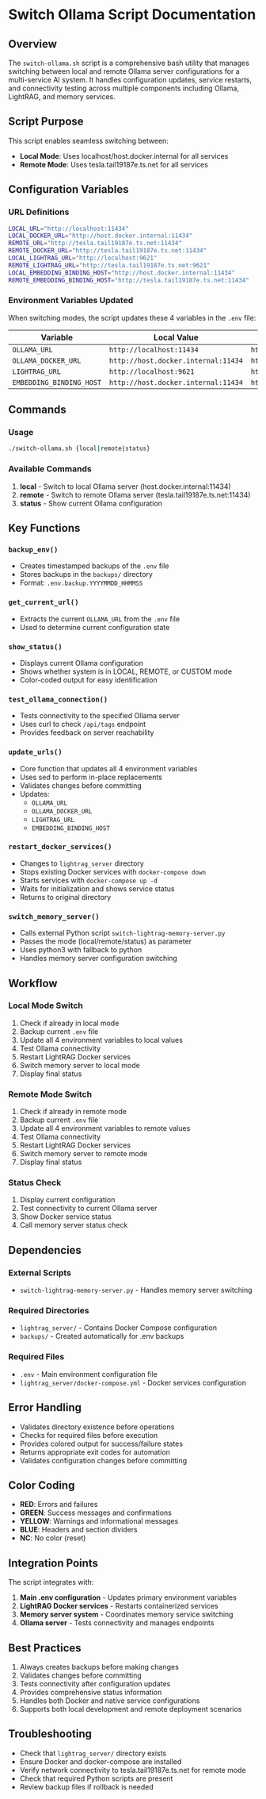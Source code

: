 # Switch Ollama Script Documentation

## Overview

The `switch-ollama.sh` script is a comprehensive bash utility that manages switching between local and remote Ollama server configurations for a multi-service AI system. It handles configuration updates, service restarts, and connectivity testing across multiple components including Ollama, LightRAG, and memory services.

## Script Purpose

This script enables seamless switching between:
- **Local Mode**: Uses localhost/host.docker.internal for all services
- **Remote Mode**: Uses tesla.tail19187e.ts.net for all services

## Configuration Variables

### URL Definitions
```bash
LOCAL_URL="http://localhost:11434"
LOCAL_DOCKER_URL="http://host.docker.internal:11434"
REMOTE_URL="http://tesla.tail19187e.ts.net:11434"
REMOTE_DOCKER_URL="http://tesla.tail19187e.ts.net:11434"
LOCAL_LIGHTRAG_URL="http://localhost:9621"
REMOTE_LIGHTRAG_URL="http://tesla.tail19187e.ts.net:9621"
LOCAL_EMBEDDING_BINDING_HOST="http://host.docker.internal:11434"
REMOTE_EMBEDDING_BINDING_HOST="http://tesla.tail19187e.ts.net:11434"
```

### Environment Variables Updated

When switching modes, the script updates these 4 variables in the `.env` file:

| Variable | Local Value | Remote Value |
|----------|-------------|--------------|
| `OLLAMA_URL` | `http://localhost:11434` | `http://tesla.tail19187e.ts.net:11434` |
| `OLLAMA_DOCKER_URL` | `http://host.docker.internal:11434` | `http://tesla.tail19187e.ts.net:11434` |
| `LIGHTRAG_URL` | `http://localhost:9621` | `http://tesla.tail19187e.ts.net:9621` |
| `EMBEDDING_BINDING_HOST` | `http://host.docker.internal:11434` | `http://tesla.tail19187e.ts.net:11434` |

## Commands

### Usage
```bash
./switch-ollama.sh {local|remote|status}
```

### Available Commands

1. **local** - Switch to local Ollama server (host.docker.internal:11434)
2. **remote** - Switch to remote Ollama server (tesla.tail19187e.ts.net:11434)
3. **status** - Show current Ollama configuration

## Key Functions

### `backup_env()`
- Creates timestamped backups of the `.env` file
- Stores backups in the `backups/` directory
- Format: `.env.backup.YYYYMMDD_HHMMSS`

### `get_current_url()`
- Extracts the current `OLLAMA_URL` from the `.env` file
- Used to determine current configuration state

### `show_status()`
- Displays current Ollama configuration
- Shows whether system is in LOCAL, REMOTE, or CUSTOM mode
- Color-coded output for easy identification

### `test_ollama_connection()`
- Tests connectivity to the specified Ollama server
- Uses curl to check `/api/tags` endpoint
- Provides feedback on server reachability

### `update_urls()`
- Core function that updates all 4 environment variables
- Uses sed to perform in-place replacements
- Validates changes before committing
- Updates:
  - `OLLAMA_URL`
  - `OLLAMA_DOCKER_URL`
  - `LIGHTRAG_URL`
  - `EMBEDDING_BINDING_HOST`

### `restart_docker_services()`
- Changes to `lightrag_server` directory
- Stops existing Docker services with `docker-compose down`
- Starts services with `docker-compose up -d`
- Waits for initialization and shows service status
- Returns to original directory

### `switch_memory_server()`
- Calls external Python script `switch-lightrag-memory-server.py`
- Passes the mode (local/remote/status) as parameter
- Uses python3 with fallback to python
- Handles memory server configuration switching

## Workflow

### Local Mode Switch
1. Check if already in local mode
2. Backup current `.env` file
3. Update all 4 environment variables to local values
4. Test Ollama connectivity
5. Restart LightRAG Docker services
6. Switch memory server to local mode
7. Display final status

### Remote Mode Switch
1. Check if already in remote mode
2. Backup current `.env` file
3. Update all 4 environment variables to remote values
4. Test Ollama connectivity
5. Restart LightRAG Docker services
6. Switch memory server to remote mode
7. Display final status

### Status Check
1. Display current configuration
2. Test connectivity to current Ollama server
3. Show Docker service status
4. Call memory server status check

## Dependencies

### External Scripts
- `switch-lightrag-memory-server.py` - Handles memory server switching

### Required Directories
- `lightrag_server/` - Contains Docker Compose configuration
- `backups/` - Created automatically for .env backups

### Required Files
- `.env` - Main environment configuration file
- `lightrag_server/docker-compose.yml` - Docker services configuration

## Error Handling

- Validates directory existence before operations
- Checks for required files before execution
- Provides colored output for success/failure states
- Returns appropriate exit codes for automation
- Validates configuration changes before committing

## Color Coding

- **RED**: Errors and failures
- **GREEN**: Success messages and confirmations
- **YELLOW**: Warnings and informational messages
- **BLUE**: Headers and section dividers
- **NC**: No color (reset)

## Integration Points

The script integrates with:
1. **Main .env configuration** - Updates primary environment variables
2. **LightRAG Docker services** - Restarts containerized services
3. **Memory server system** - Coordinates memory service switching
4. **Ollama server** - Tests connectivity and manages endpoints

## Best Practices

1. Always creates backups before making changes
2. Validates changes before committing
3. Tests connectivity after configuration updates
4. Provides comprehensive status information
5. Handles both Docker and native service configurations
6. Supports both local development and remote deployment scenarios

## Troubleshooting

- Check that `lightrag_server/` directory exists
- Ensure Docker and docker-compose are installed
- Verify network connectivity to tesla.tail19187e.ts.net for remote mode
- Check that required Python scripts are present
- Review backup files if rollback is needed
